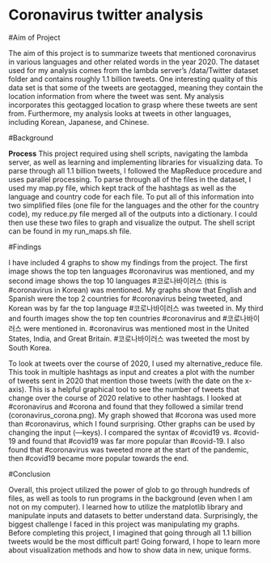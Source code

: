 # Coronavirus twitter analysis

#Aim of Project

The aim of this project is to summarize tweets that mentioned coronavirus in various languages and other related words in the year 2020. The dataset used for my analysis comes from the lambda server’s /data/Twitter dataset folder and contains roughly 1.1 billion tweets. One interesting quality of this data set is that some of the tweets are geotagged, meaning they contain the location information from where the tweet was sent. My analysis incorporates this geotagged location to grasp where these tweets are sent from. Furthermore, my analysis looks at tweets in other languages, including Korean, Japanese, and Chinese. 

#Background

**Process**
This project required using shell scripts, navigating the lambda server, as well as learning and implementing libraries for visualizing data. To parse through all 1.1 billion tweets, I followed the MapReduce procedure and uses parallel processing. To parse through all of the files in the dataset, I used my map.py file, which kept track of the hashtags as well as the language and country code for each file. To put all of this information into two simplified files (one file for the languages and the other for the country code), my reduce.py file merged all of the outputs into a dictionary. I could then use these two files to graph and visualize the output. The shell script can be found in my run_maps.sh file. 

#Findings

I have included 4 graphs to show my findings from the project. The first image shows the top ten languages #coronavirus was mentioned, and my second image shows the top 10 languages #코로나바이러스 (this is #coronavirus in Korean) was mentioned. My graphs show that English and Spanish were the top 2 countries for #coronavirus being tweeted, and Korean was by far the top language #코로나바이러스 was tweeted in. My third and fourth images show the top ten countries #coronavirus and #코로나바이러스 were mentioned in. #coronavirus was mentioned most in the United States, India, and Great Britain. #코로나바이러스 was tweeted the most by South Korea. 


To look at tweets over the course of 2020, I used my alternative_reduce file. This took in multiple hashtags as input and creates a plot with the number of tweets sent in 2020 that mention those tweets (with the date on the x-axis). This is a helpful graphical tool to see the number of tweets that change over the course of 2020 relative to other hashtags. I looked at #coronavirus and #corona and found that they followed a similar trend (coronavirus_corona.png). My graph showed that #corona was used more than #coronavirus, which I found surprising. Other graphs can be used by changing the input (—keys). I compared the syntax of #covid19 vs. #covid-19 and found that #covid19 was far more popular than #covid-19. I also found that #coronavirus was tweeted more at the start of the pandemic, then #covid19 became more popular towards the end.  

#Conclusion


Overall, this project utilized the power of glob to go through hundreds of files, as well as tools to run programs in the background (even when I am not on my computer). I learned how to utilize the matplotlib library and manipulate inputs and datasets to better understand data. Surprisingly, the biggest challenge I faced in this project was manipulating my graphs. Before completing this project, I imagined that going through all 1.1 billion tweets would be the most difficult part! Going forward, I hope to learn more about visualization methods and how to show data in new, unique forms. 



